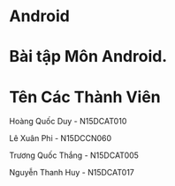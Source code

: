 Android
======================
Bài tập Môn Android.
=======================
Tên Các Thành Viên
========================
Hoàng Quốc Duy - N15DCAT010

Lê Xuân Phi - N15DCCN060

Trương Quốc Thắng - N15DCAT005

Nguyễn Thanh Huy - N15DCAT017
